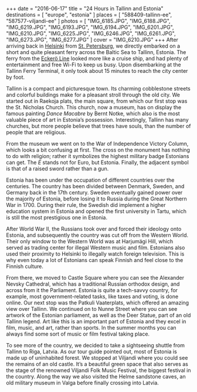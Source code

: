 +++
date    = "2016-06-17"
title   = "24 Hours in Tallinn and Estonia"
destinations = [ "europe", "estonia" ]
places  = [ "588409-tallinn-ee", "587577-viljandi-ee" ]
photos  = [
  "IMG_6185.JPG", "IMG_6188.JPG", "IMG_6219.JPG", "IMG_6193.JPG", "IMG_6194.JPG",
  "IMG_6201.JPG", "IMG_6210.JPG", "IMG_6225.JPG", "IMG_6246.JPG", "IMG_6261.JPG",
  "IMG_6273.JPG", "IMG_6277.JPG"
]
cover = "IMG_6210.JPG"
+++
After arriving back in [Helsinki](/top-things-to-do-in-finland-a-city-break-to-helsinki/) from [St. Petersburg](/a-visa-free-visit-to-saint-petersburg/), we directly embarked on a short and quite pleasant ferry across the Baltic Sea to Tallinn, Estonia. The ferry from the [Eckerö Line](https://www.eckeroline.fi/) looked more like a cruise ship, and had plenty of entertainment and free Wi-Fi to keep us busy. Upon disembarking at the Tallinn Ferry Terminal, it only took about 15 minutes to reach the city center by foot.
<!--more-->
Tallinn is a compact and picturesque town. Its charming cobblestone streets and colorful buildings make for a pleasant stroll through the old city. We started out in Raekoja plats, the main square, from which our first stop was the St. Nicholas Church. This church, now a museum, has on display the famous painting *Dance Macabre* by Bernt Notke, which also is the most valuable piece of art in Estonia’s possession. Interestingly, Tallinn has many churches, but more people believe that trees have souls, than the number of people that are religious.

From the museum we went on to the War of Independence Victory Column, which looks a bit confusing at first. The cross on the monument has nothing to do with religion; rather it symbolizes the highest military badge Estonians can get. The *E* stands not for Euro, but Estonia. Finally, the adjacent symbol is that of a raised sword rather than a gun.

Estonia has been under the occupation of different countries over the centuries. The country has been divided between Denmark, Sweden, and Germany back in the 17th century. Sweden eventually gained power over the majority of Estonia, before losing it to Russia during the Great Northern War in 1700. During their rule, the Swedish did implement a higher education system in Estonia and opened the first university in Tartu, which is still the most prestigious one in Estonia.

After World War II, the Russians took over and forced their ideology onto Estonia, and subsequently the country was cut off from the Western World. Their only window to the Western World was at Harjumägi Hill, which served as trading center for illegal Western music and film. Estonians also used their proximity to Helsinki to illegally watch foreign television. This is why even today a lot of Estonians can speak Finnish and feel close to the Finnish culture.

From there, we moved to Castle Square where you can see the Alexander Nevsky Cathedral, which has a traditional Russian orthodox design, and across from it the Parliament. Estonia is quite a tech-savvy country, for example, most government-related tasks, like taxes and voting, is done online. Our next stop was the Patkuli Vaaterplats, which offered an amazing view over Tallinn. We continued on to Nunne Street where you can see artwork of the Estonian parliament, as well as the Deer Statue, part of an old Tallinn legend. Art like this is an important part of Estonia and they excel in film, music, and art, rather than sports. In the summer months you can always find some sort of music or film festival taking place.

To see more of the country, we decided to take a sightseeing shuttle from Tallinn to Riga, Latvia. As our tour guide pointed out, most of Estonia is made up of uninhabited forest. We stopped at Viljandi where you could see the remains of an old castle. It’s a beautiful green space that also serves as the stage of the renowned Viljandi Folk Music Festival, the biggest festival in the country. Along the way we also visited the Helme sandstone caves, an old military museum in Valga before finally crossing into Latvia.
